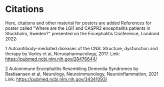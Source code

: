 # Citations
Here, citations and other material for posters are added
References for poster called "Where are the LGI1 and CASPR2 encephalitis patients in Stockholm, Sweden?" 
presented on the Encephalitis Conference, Londond 2022: 

1 Autoantibody-mediated diseases of the CNS: Structure, dysfunction and therapy by Varley et al, Neruopharmacology, 2017. 
  Link: https://pubmed.ncbi.nlm.nih.gov/28476644/
  
2 Autoimmune Encephalitis Resembling Dementia Syndromes by Bastiaansen et al, Neurology, Neuroimmunology, Neuroinflammation, 2021
  Link: https://pubmed.ncbi.nlm.nih.gov/34341093/
